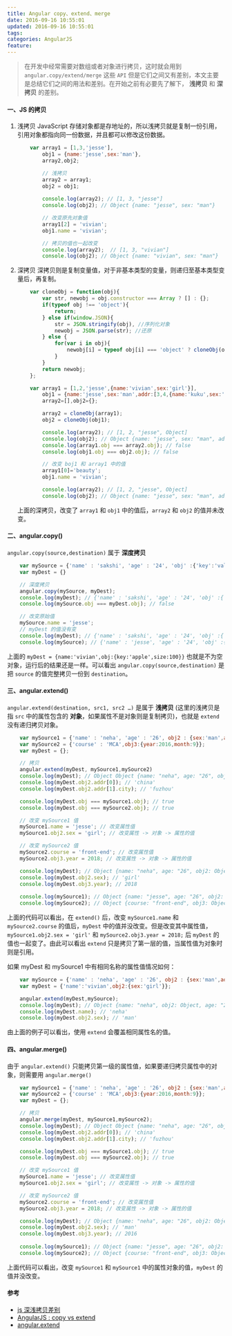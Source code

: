 ```yaml
---
title: Angular copy、extend、merge
date: 2016-09-16 10:55:01
updated: 2016-09-16 10:55:01
tags:
categories: AngularJS
feature:
---
```


> 在开发中经常需要对数组或者对象进行拷贝，这时就会用到 `angular.copy/extend/merge` 这些 `API` 但是它们之间又有差别，本文主要是总结它们之间的用法和差别。在开始之前有必要先了解下， **浅拷贝** 和 **深拷贝** 的差别。

#### 一、JS 的拷贝
1. 浅拷贝
	JavaScript 存储对象都是存地址的，所以浅拷贝就是复制一份引用，引用对象都指向同一份数据，并且都可以修改这份数据。
	```javascript
		var array1 = [1,3,'jesse'],
			obj1 = {name:'jesse',sex:'man'},
			array2,obj2;

			// 浅拷贝
			array2 = array1;
			obj2 = obj1;
			
			console.log(array2); // [1, 3, "jesse"]
			console.log(obj2); // Object {name: "jesse", sex: "man"}

			// 改变原先对象值
			array1[2] = 'vivian';
			obj1.name = 'vivian';

			// 拷贝的值也一起改变
			console.log(array2);  // [1, 3, "vivian"]
			console.log(obj2); // Object {name: "vivian", sex: "man"}
	```

2. 深拷贝
	深拷贝则是复制变量值，对于非基本类型的变量，则递归至基本类型变量后，再复制。
	```javascript
		var cloneObj = function(obj){
		    var str, newobj = obj.constructor === Array ? [] : {};
		    if(typeof obj !== 'object'){
		        return;
		    } else if(window.JSON){
		        str = JSON.stringify(obj), //序列化对象
		        newobj = JSON.parse(str); //还原
		    } else {
		        for(var i in obj){
		            newobj[i] = typeof obj[i] === 'object' ? cloneObj(obj[i]) : obj[i]; 
		        }
		    }
		    return newobj;
		};

		var array1 = [1,2,'jesse',{name:'vivian',sex:'girl'}],
			obj1 = {name:'jesse',sex:'man',addr:[3,4,{name:'kuku',sex:'man'}]},
			array2=[],obj2={};

			array2 = cloneObj(array1);
			obj2 = cloneObj(obj1);

			console.log(array2); // [1, 2, "jesse", Object]
			console.log(obj2); // Object {name: "jesse", sex: "man", addr: Array[3]}
			console.log(array1.obj === array2.obj); // false
			console.log(obj1.obj === obj2.obj); // false

			// 改变 boj1 和 array1 中的值
			array1[0]='beauty';
			obj1.name = 'vivian';

			console.log(array2); // [1, 2, "jesse", Object]
			console.log(obj2); // Object {name: "jesse", sex: "man", addr: Array[3]}
	```
	上面的深拷贝，改变了 `array1` 和 `obj1` 中的值后，`array2` 和 `obj2` 的值并未改变。

#### 二、angular.copy()

`angular.copy(source,destination)` 属于 **深度拷贝**

```javascript
	var mySource = {'name' : 'sakshi', 'age' : '24', 'obj' :{'key':'value'}}
	var myDest = {}

	// 深度拷贝
	angular.copy(mySource, myDest);
	console.log(myDest); // {'name' : 'sakshi', 'age' : '24', 'obj' :{'key':'value'}}
	console.log(mySource.obj === myDest.obj); // false

	// 改变原始值
	mySource.name = 'jesse';
	// myDest 的值没有变
	console.log(myDest); // {'name' : 'sakshi', 'age' : '24', 'obj' :{'key':'value'}}
	console.log(mySource); // {'name' : 'jesse', 'age' : '24', 'obj' :{'key':'value'}}
```
上面的 `myDest = {name:'vivian',obj:{key:'apple',size:100}}` 也就是不为空对象，运行后的结果还是一样。可以看出 `angular.copy(source,destination)` 是把 `source` 的值完整拷贝一份到 `destination`。

#### 三、angular.extend()

`angular.extend(destination, src1, src2 …)` 是属于 **浅拷贝** (这里的浅拷贝是指 `src` 中的属性包含的 **对象**，如果属性不是对象则是复制拷贝)，也就是 `extend` 没有递归拷贝对象。

```javascript
	var mySource1 = {'name' : 'neha', 'age' : '26', obj2 : {sex:'man',addr:['china',{city:'fuzhou'}]}};
	var mySource2 = {'course' : 'MCA',obj3:{year:2016,month:9}};
	var myDest = {};

	// 拷贝
	angular.extend(myDest, mySource1,mySource2)
	console.log(myDest); // Object Object {name: "neha", age: "26", obj2: Object, course: "MCA", obj3: Object}
	console.log(myDest.obj2.addr[0]); // 'china'
	console.log(myDest.obj2.addr[1].city); // 'fuzhou'

	console.log(myDest.obj === mySource1.obj); // true
	console.log(myDest.obj === mySource2.obj); // true

	// 改变 mySource1 值
	mySource1.name = 'jesse'; // 改变属性值
	mySource1.obj2.sex = 'girl'; // 改变属性 -> 对象 -> 属性的值

	// 改变 mySource2 值
	mySource2.course = 'front-end'; // 改变属性值
	mySource2.obj3.year = 2018; // 改变属性 -> 对象 -> 属性的值

	console.log(myDest); // Object {name: "neha", age: "26", obj2: Object, course: "MCA", obj3: Object}
	console.log(myDest.obj2.sex); // 'girl'
	console.log(myDest.obj3.year); // 2018
	
	console.log(mySource1); // Object {name: "jesse", age: "26", obj2: Object}
	console.log(mySource2); // Object {course: "front-end", obj3: Object}

```
上面的代码可以看出，在 `extend()` 后，改变 `mySource1.name` 和 `mySource2.course` 的值后，`myDest` 中的值并没改变。但是改变其中属性值，`mySource1.obj2.sex = 'girl'` 和 `mySource2.obj3.year = 2018;` 后 `myDest` 的值也一起变了。由此可以看出 `extend` 只是拷贝了第一层的值，当属性值为对象时则是引用。

如果 myDest 和 mySource1 中有相同名称的属性值情况如何：
```javascript
	var mySource = {'name' : 'neha', 'age' : '26', obj2 : {sex:'man',addr:['china',{city:'fuzhou'}]}};
	var myDest = {'name':'vivian',obj2:{sex:'girl'}};

	angular.extend(myDest,mySource);
	console.log(myDest); // Object {name: "neha", obj2: Object, age: "26"}
	console.log(myDest.name); // 'neha'
	console.log(myDest.obj2.sex); // 'man'
```
由上面的例子可以看出，使用 `extend` 会覆盖相同属性名的值。


#### 四、angular.merge()

由于 `angular.extend()` 只能拷贝第一级的属性值，如果要递归拷贝属性中的对象，则需要用 `angular.merge()`

```javascript
	var mySource1 = {'name' : 'neha', 'age' : '26', obj2 : {sex:'man',addr:['china',{city:'fuzhou'}]}};
	var mySource2 = {'course' : 'MCA',obj3:{year:2016,month:9}};
	var myDest = {};

	// 拷贝
	angular.merge(myDest, mySource1,mySource2);
	console.log(myDest); // Object Object {name: "neha", age: "26", obj2: Object, course: "MCA", obj3: Object}
	console.log(myDest.obj2.addr[0]); // 'china'
	console.log(myDest.obj2.addr[1].city); // 'fuzhou'

	console.log(myDest.obj === mySource1.obj); // true
	console.log(myDest.obj === mySource2.obj); // true

	// 改变 mySource1 值
	mySource1.name = 'jesse'; // 改变属性值
	mySource1.obj2.sex = 'girl'; // 改变属性 -> 对象 -> 属性的值

	// 改变 mySource2 值
	mySource2.course = 'front-end'; // 改变属性值
	mySource2.obj3.year = 2018; // 改变属性 -> 对象 -> 属性的值

	console.log(myDest); // Object {name: "neha", age: "26", obj2: Object, course: "MCA", obj3: Object}
	console.log(myDest.obj2.sex); // 'man'
	console.log(myDest.obj3.year); // 2016
	
	console.log(mySource1); // Object {name: "jesse", age: "26", obj2: Object}
	console.log(mySource2); // Object {course: "front-end", obj3: Object}
```
上面代码可以看出，改变 `mySource1` 和 `mySource1` 中的属性对象的值，`myDest` 的值并没改变。


#### 参考
- [js 深浅拷贝差别](http://www.zhihu.com/question/23031215)
- [AngularJS : copy vs extend](http://www.tothenew.com/blog/angularjs-copy-vs-extend/)
- [angular.extend](http://blog.csdn.net/itsonglin/article/details/47428955)
